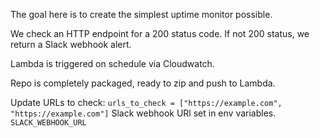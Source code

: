 The goal here is to create the simplest uptime monitor possible.

We check an HTTP endpoint for a 200 status code. If not 200 status, we return a Slack webhook alert.

Lambda is triggered on schedule via Cloudwatch.

Repo is completely packaged, ready to zip and push to Lambda.

Update URLs to check: `urls_to_check = ["https://example.com", "https://example.com"]`
Slack webhook URl set in env variables. `SLACK_WEBHOOK_URL`
